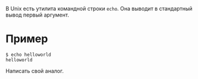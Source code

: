 В Unix есть утилита командной строки `echo`. Она выводит в стандартный вывод первый аргумент.

# Пример

```
$ echo helloworld
helloworld
```

Написать свой аналог.